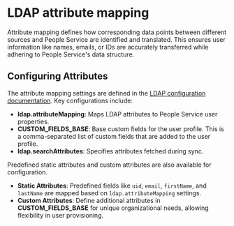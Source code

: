 # LDAP attribute mapping

Attribute mapping defines how corresponding data points between different sources and People Service are identified and translated. This ensures user information like names, emails, or IDs are accurately transferred while adhering to People Service's data structure.

## Configuring Attributes
The attribute mapping settings are defined in the [LDAP configuration documentation](../../deployment/configuration/index.md#ldap-configuration). Key configurations include:

- **ldap.attributeMapping**: Maps LDAP attributes to People Service user properties.
- **CUSTOM_FIELDS_BASE**: Base custom fields for the user profile. This is a comma-separated list of custom fields that are added to the user profile.
- **ldap.searchAttributes**: Specifies attributes fetched during sync.

Predefined static attributes and custom attributes are also available for configuration.

- **Static Attributes**: Predefined fields like `uid`, `email`, `firstName`, and `lastName` are mapped based on `ldap.attributeMapping` settings.
- **Custom Attributes**: Define additional attributes in **CUSTOM_FIELDS_BASE** for unique organizational needs, allowing flexibility in user provisioning.